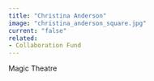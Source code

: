 ```yaml
---
title: "Christina Anderson"
image: "christina_anderson_square.jpg"
current: "false"
related:
- Collaboration Fund
---
```


Magic Theatre
